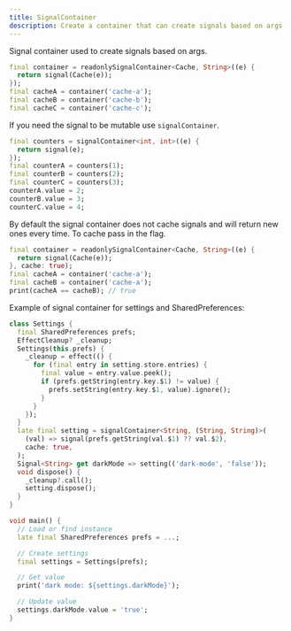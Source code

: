 ```yaml
---
title: SignalContainer
description: Create a container that can create signals based on args
---
```


Signal container used to create signals based on args.

```dart
final container = readonlySignalContainer<Cache, String>((e) {
  return signal(Cache(e));
});
final cacheA = container('cache-a');
final cacheB = container('cache-b');
final cacheC = container('cache-c');
```

If you need the signal to be mutable use `signalContainer`.

```dart
final counters = signalContainer<int, int>((e) {
  return signal(e);
});
final counterA = counters(1);
final counterB = counters(2);
final counterC = counters(3);
counterA.value = 2;
counterB.value = 3;
counterC.value = 4;
```

By default the signal container does not cache signals and will return new ones every time. To cache pass in the flag.

```dart
final container = readonlySignalContainer<Cache, String>((e) {
  return signal(Cache(e));
}, cache: true);
final cacheA = container('cache-a');
final cacheB = container('cache-a');
print(cacheA == cacheB); // true
```

Example of signal container for settings and SharedPreferences:

```dart
class Settings {
  final SharedPreferences prefs;
  EffectCleanup? _cleanup;
  Settings(this.prefs) {
    _cleanup = effect(() {
      for (final entry in setting.store.entries) {
        final value = entry.value.peek();
        if (prefs.getString(entry.key.$1) != value) {
          prefs.setString(entry.key.$1, value).ignore();
        }
      }
    });
  }
  late final setting = signalContainer<String, (String, String)>(
    (val) => signal(prefs.getString(val.$1) ?? val.$2),
    cache: true,
  );
  Signal<String> get darkMode => setting(('dark-mode', 'false'));
  void dispose() {
    _cleanup?.call();
    setting.dispose();
  }
}

void main() {
  // Load or find instance
  late final SharedPreferences prefs = ...;

  // Create settings
  final settings = Settings(prefs);

  // Get value
  print('dark mode: ${settings.darkMode}');

  // Update value
  settings.darkMode.value = 'true';
}
```

